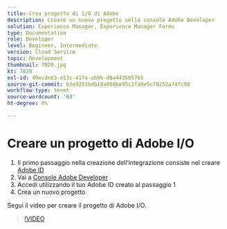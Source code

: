 ```yaml
---
title: Crea progetto di I/O di Adobe
description: Creare un nuovo progetto nella console Adobe Developer
solution: Experience Manager, Experience Manager Forms
type: Documentation
role: Developer
level: Beginner, Intermediate
version: Cloud Service
topic: Development
thumbnail: 7820.jpg
kt: 7820
exl-id: 49ecde63-e53c-41fa-ab9b-d6a4435657b5
source-git-commit: b3e9251bdb18a008be95c1fa9e5c79252a74fc98
workflow-type: tm+mt
source-wordcount: '63'
ht-degree: 0%

---
```


# Creare un progetto di Adobe I/O

1. Il primo passaggio nella creazione dell’integrazione consiste nel creare [Adobe ID](https://account.adobe.com/)
1. Vai a [Console Adobe Developer](https://console.adobe.io/home)
1. Accedi utilizzando il tuo Adobe ID creato al passaggio 1
1. Crea un nuovo progetto

Segui il video per creare il progetto di Adobe I/O.

>[!VIDEO](https://video.tv.adobe.com/v/333220?quality=12&learn=on)
